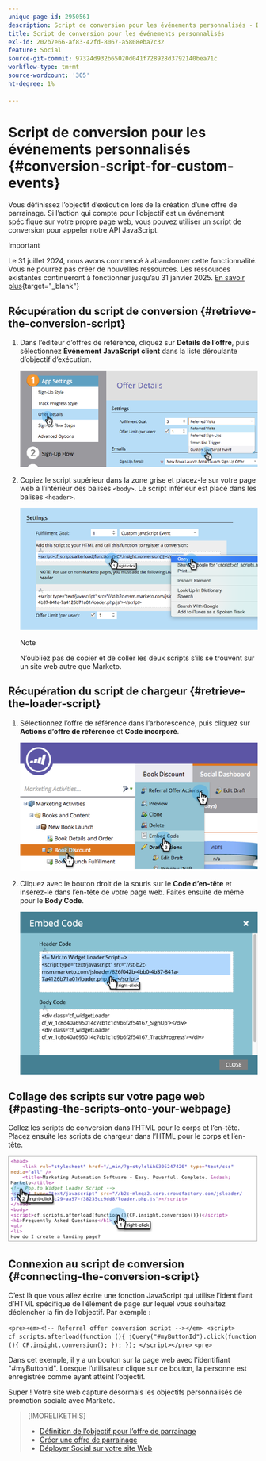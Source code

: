 ```yaml
---
unique-page-id: 2950561
description: Script de conversion pour les événements personnalisés - Documents Marketo - Documentation du produit
title: Script de conversion pour les événements personnalisés
exl-id: 202b7e66-af83-42fd-8067-a5808eba7c32
feature: Social
source-git-commit: 97324d932b65020d041f728928d3792140bea71c
workflow-type: tm+mt
source-wordcount: '305'
ht-degree: 1%

---
```


# Script de conversion pour les événements personnalisés {#conversion-script-for-custom-events}

Vous définissez l’objectif d’exécution lors de la création d’une offre de parrainage. Si l’action qui compte pour l’objectif est un événement spécifique sur votre propre page web, vous pouvez utiliser un script de conversion pour appeler notre API JavaScript.

>[!IMPORTANT]
>
>Le 31 juillet 2024, nous avons commencé à abandonner cette fonctionnalité. Vous ne pourrez pas créer de nouvelles ressources. Les ressources existantes continueront à fonctionner jusqu’au 31 janvier 2025. [En savoir plus](https://nation.marketo.com/t5/employee-blogs/marketo-engage-social-features-deprecation/ba-p/351977){target="_blank"}

## Récupération du script de conversion {#retrieve-the-conversion-script}

1. Dans l’éditeur d’offres de référence, cliquez sur **Détails de l’offre**, puis sélectionnez **Événement JavaScript client** dans la liste déroulante d’objectif d’exécution.

   ![](assets/image2015-4-20-17-3a22-3a15.png)

1. Copiez le script supérieur dans la zone grise et placez-le sur votre page web à l’intérieur des balises `<body>`. Le script inférieur est placé dans les balises `<header>`.

   ![](assets/image2015-4-20-17-3a29-3a7.png)

   >[!NOTE]
   >
   >N’oubliez pas de copier et de coller les deux scripts s’ils se trouvent sur un site web autre que Marketo.

## Récupération du script de chargeur {#retrieve-the-loader-script}

1. Sélectionnez l’offre de référence dans l’arborescence, puis cliquez sur **Actions d’offre de référence** et **Code incorporé**.

   ![](assets/image2015-4-20-17-3a34-3a46.png)

1. Cliquez avec le bouton droit de la souris sur le **Code d’en-tête** et insérez-le dans l’en-tête de votre page web. Faites ensuite de même pour le **Body Code**.

   ![](assets/image2015-4-20-20-3a49-3a19.png)

## Collage des scripts sur votre page web {#pasting-the-scripts-onto-your-webpage}

Collez les scripts de conversion dans l’HTML pour le corps et l’en-tête. Placez ensuite les scripts de chargeur dans l’HTML pour le corps et l’en-tête.

![](assets/image2015-4-20-21-3a0-3a16.png)

## Connexion au script de conversion {#connecting-the-conversion-script}

C’est là que vous allez écrire une fonction JavaScript qui utilise l’identifiant d’HTML spécifique de l’élément de page sur lequel vous souhaitez déclencher la fin de l’objectif. Par exemple :

`<pre><em><!-- Referral offer conversion script --></em> <script> cf_scripts.afterload(function (){ jQuery("#myButtonId").click(function (){ CF.insight.conversion(); }); }); </script></pre>` `<pre>`

Dans cet exemple, il y a un bouton sur la page web avec l’identifiant &quot;#myButtonId&quot;. Lorsque l’utilisateur clique sur ce bouton, la personne est enregistrée comme ayant atteint l’objectif.

Super ! Votre site web capture désormais les objectifs personnalisés de promotion sociale avec Marketo.

>[!MORELIKETHIS]
>
>* [Définition de l’objectif pour l’offre de parrainage](/help/marketo/product-docs/demand-generation/social/referral-offers/specify-goal-for-referral-offer.md)
>* [Créer une offre de parrainage](/help/marketo/product-docs/demand-generation/social/referral-offers/create-a-referral-offer.md)
>* [Déployer Social sur votre site Web](/help/marketo/product-docs/demand-generation/social/social-functions/deploy-social-on-your-website.md)
